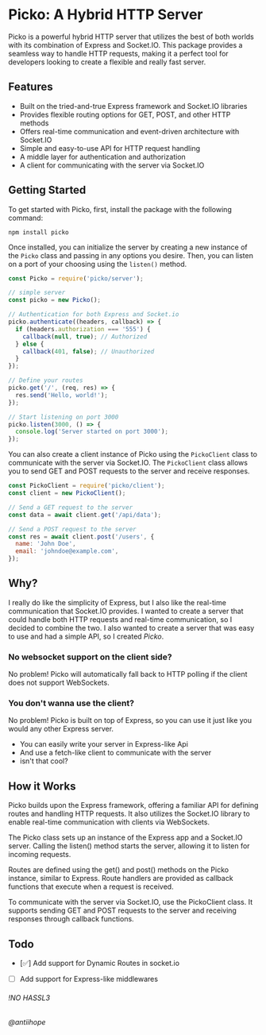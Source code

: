 # Picko: A Hybrid HTTP Server

Picko is a powerful hybrid HTTP server that utilizes the best of both worlds with its combination of Express and Socket.IO. This package provides a seamless way to handle HTTP requests, making it a perfect tool for developers looking to create a flexible and really fast server.

## Features

- Built on the tried-and-true Express framework and Socket.IO libraries
- Provides flexible routing options for GET, POST, and other HTTP methods
- Offers real-time communication and event-driven architecture with Socket.IO
- Simple and easy-to-use API for HTTP request handling
- A middle layer for authentication and authorization
- A client for communicating with the server via Socket.IO

## Getting Started

To get started with Picko, first, install the package with the following command:

```
npm install picko
```

Once installed, you can initialize the server by creating a new instance of the `Picko` class and passing in any options you desire. Then, you can listen on a port of your choosing using the `listen()` method.

```javascript
const Picko = require('picko/server');

// simple server
const picko = new Picko();

// Authentication for both Express and Socket.io
picko.authenticate((headers, callback) => {
  if (headers.authorization === '555') {
    callback(null, true); // Authorized
  } else {
    callback(401, false); // Unauthorized
  }
});

// Define your routes
picko.get('/', (req, res) => {
  res.send('Hello, world!');
});

// Start listening on port 3000
picko.listen(3000, () => {
  console.log('Server started on port 3000');
});
```

You can also create a client instance of Picko using the `PickoClient` class to communicate with the server via Socket.IO. The `PickoClient` class allows you to send GET and POST requests to the server and receive responses.

```javascript
const PickoClient = require('picko/client');
const client = new PickoClient();

// Send a GET request to the server
const data = await client.get('/api/data');

// Send a POST request to the server
const res = await client.post('/users', {
  name: 'John Doe',
  email: 'johndoe@example.com',
});
```

## Why?

I really do like the simplicity of Express, but I also like the real-time communication that Socket.IO provides. I wanted to create a server that could handle both HTTP requests and real-time communication, so I decided to combine the two. I also wanted to create a server that was easy to use and had a simple API, so I created _Picko_.

### No websocket support on the client side?

No problem! Picko will automatically fall back to HTTP polling if the client does not support WebSockets.

### You don't wanna use the client?

No problem! Picko is built on top of Express, so you can use it just like you would any other Express server.

- You can easily write your server in Express-like Api
- And use a fetch-like client to communicate with the server
- isn't that cool?

## How it Works

Picko builds upon the Express framework, offering a familiar API for defining routes and handling HTTP requests. It also utilizes the Socket.IO library to enable real-time communication with clients via WebSockets.

The Picko class sets up an instance of the Express app and a Socket.IO server. Calling the listen() method starts the server, allowing it to listen for incoming requests.

Routes are defined using the get() and post() methods on the Picko instance, similar to Express. Route handlers are provided as callback functions that execute when a request is received.

To communicate with the server via Socket.IO, use the PickoClient class. It supports sending GET and POST requests to the server and receiving responses through callback functions.

## Todo

- [✅] Add support for Dynamic Routes in socket.io
- [ ] Add support for Express-like middlewares

###### !NO HASSL3

###### @antiihope
